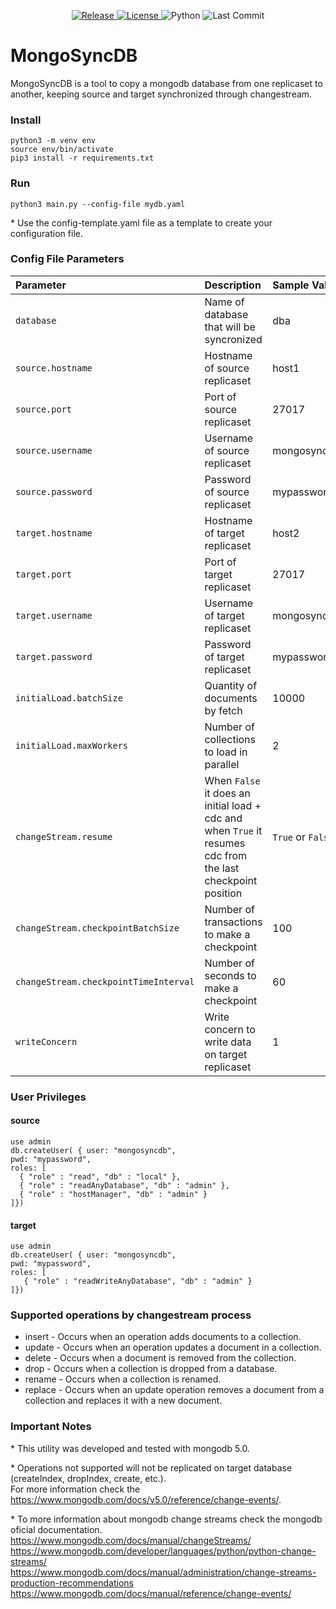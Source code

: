 <p align="center">
  <a href="https://github.com/database-tools/mongosyncdb/releases">
    <img alt="Release" src="https://img.shields.io/github/v/release/database-tools/mongosyncdb">
  </a>
  <a href="https://github.com/database-tools/mongosyncdb/blob/main/LICENSE">
    <img alt="License" src="https://img.shields.io/github/license/database-tools/mongosyncdb">
  </a>
  <img alt="Python" src="https://img.shields.io/badge/python-3.9%2B-blue">
  <img alt="Last Commit" src="https://img.shields.io/github/last-commit/database-tools/mongosyncdb">
</p>

# MongoSyncDB
MongoSyncDB is a tool to copy a mongodb database from one replicaset to another, keeping source and target synchronized through changestream.

### Install
```
python3 -m venv env
source env/bin/activate
pip3 install -r requirements.txt
```

### Run
```
python3 main.py --config-file mydb.yaml 
```
\* Use the config-template.yaml file as a template to create your configuration file.

### Config File Parameters
| Parameter                                     |  Description                                                                                                  | Sample Value 
|:----------------------------------------------|:--------------------------------------------------------------------------------------------------------------|:-----------------
| `database`                                    |  Name of database that will be syncronized                                                                    | dba
| `source.hostname`                             |  Hostname of source replicaset                                                                                | host1
| `source.port`                                 |  Port of source replicaset                                                                                    | 27017
| `source.username`                             |  Username of source replicaset                                                                                | mongosyncdb
| `source.password`                             |  Password of source replicaset                                                                                | mypassword
| `target.hostname`                             |  Hostname of target replicaset                                                                                | host2
| `target.port`                                 |  Port of target replicaset                                                                                    | 27017
| `target.username`                             |  Username of target replicaset                                                                                | mongosyncdb
| `target.password`                             |  Password of target replicaset                                                                                | mypassword
| `initialLoad.batchSize`                       |  Quantity of documents by fetch                                                                               | 10000
| `initialLoad.maxWorkers`                      |  Number of collections to load in parallel                                                                    | 2
| `changeStream.resume`                         |  When `False` it does an initial load + cdc and when `True` it resumes cdc from the last checkpoint position  | `True` or `False`
| `changeStream.checkpointBatchSize`            |  Number of transactions to make a checkpoint                                                                  | 100
| `changeStream.checkpointTimeInterval`         |  Number of seconds to make a checkpoint                                                                       | 60
| `writeConcern`                                |  Write concern to write data on target replicaset                                                             | 1

### User Privileges
#### source
```
use admin
db.createUser( { user: "mongosyncdb", 
pwd: "mypassword", 
roles: [
  { "role" : "read", "db" : "local" },
  { "role" : "readAnyDatabase", "db" : "admin" },
  { "role" : "hostManager", "db" : "admin" }
]})
```

#### target
```
use admin
db.createUser( { user: "mongosyncdb", 
pwd: "mypassword", 
roles: [
   { "role" : "readWriteAnyDatabase", "db" : "admin" }
]})
```
### Supported operations by changestream process
- insert  - Occurs when an operation adds documents to a collection.
- update  - Occurs when an operation updates a document in a collection.
- delete  - Occurs when a document is removed from the collection.
- drop    - Occurs when a collection is dropped from a database.
- rename  - Occurs when a collection is renamed.
- replace - Occurs when an update operation removes a document from a collection and replaces it with a new document.

### Important Notes
\* This utility was developed and tested with mongodb 5.0.

\* Operations not supported will not be replicated on target database (createIndex, dropIndex, create, etc.).<br>
For more information check the https://www.mongodb.com/docs/v5.0/reference/change-events/.

\* To more information about mongodb change streams check the mongodb oficial documentation. <br>
https://www.mongodb.com/docs/manual/changeStreams/ <br>
https://www.mongodb.com/developer/languages/python/python-change-streams/ <br>
https://www.mongodb.com/docs/manual/administration/change-streams-production-recommendations <br>
https://www.mongodb.com/docs/manual/reference/change-events/ <br>
